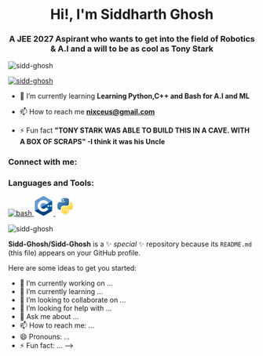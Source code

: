 ##  <h1 align="center">Hi!, I'm Siddharth Ghosh</h1>
<h3 align="center">A JEE 2027 Aspirant who wants to get into the field of Robotics & A.I and a will to be as cool as Tony Stark</h3>

<p align="left"> <img src="https://komarev.com/ghpvc/?username=sidd-ghosh&label=Profile%20views&color=0e75b6&style=flat" alt="sidd-ghosh" /> </p>

<p align="left"> <a href="https://github.com/ryo-ma/github-profile-trophy"><img src="https://github-profile-trophy.vercel.app/?username=sidd-ghosh" alt="sidd-ghosh" /></a> </p>

- 🌱 I’m currently learning **Learning Python,C++ and Bash for A.I and ML**

- 📫 How to reach me **nixceus@gmail.com**

- ⚡ Fun fact **"TONY STARK WAS ABLE TO BUILD THIS IN A CAVE. WITH A BOX OF SCRAPS" -I think it was his Uncle**

<h3 align="left">Connect with me:</h3>
<p align="left">
</p>

<h3 align="left">Languages and Tools:</h3>
<p align="left"> <a href="https://www.gnu.org/software/bash/" target="_blank" rel="noreferrer"> <img src="https://www.vectorlogo.zone/logos/gnu_bash/gnu_bash-icon.svg" alt="bash" width="40" height="40"/> </a> <a href="https://www.w3schools.com/cpp/" target="_blank" rel="noreferrer"> <img src="https://raw.githubusercontent.com/devicons/devicon/master/icons/cplusplus/cplusplus-original.svg" alt="cplusplus" width="40" height="40"/> </a> <a href="https://www.python.org" target="_blank" rel="noreferrer"> <img src="https://raw.githubusercontent.com/devicons/devicon/master/icons/python/python-original.svg" alt="python" width="40" height="40"/> </a> </p>

<p><img align="center" src="https://github-readme-stats.vercel.app/api/top-langs?username=sidd-ghosh&show_icons=true&locale=en&layout=compact" alt="sidd-ghosh" /></p>

**Sidd-Ghosh/Sidd-Ghosh** is a ✨ _special_ ✨ repository because its `README.md` (this file) appears on your GitHub profile.

Here are some ideas to get you started:

- 🔭 I’m currently working on ...
- 🌱 I’m currently learning ...
- 👯 I’m looking to collaborate on ...
- 🤔 I’m looking for help with ...
- 💬 Ask me about ...
- 📫 How to reach me: ...
- 😄 Pronouns: ...
- ⚡ Fun fact: ...
-->
